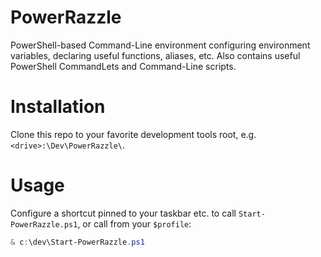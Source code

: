 # PowerRazzle
PowerShell-based Command-Line environment configuring environment variables, declaring useful functions, aliases, etc. Also contains useful PowerShell CommandLets and Command-Line scripts.

# Installation
Clone this repo to your favorite development tools root, e.g. `<drive>:\Dev\PowerRazzle\`.

# Usage
Configure a shortcut pinned to your taskbar etc. to call `Start-PowerRazzle.ps1`, or call from your `$profile`:

``` powershell
& c:\dev\Start-PowerRazzle.ps1
```
